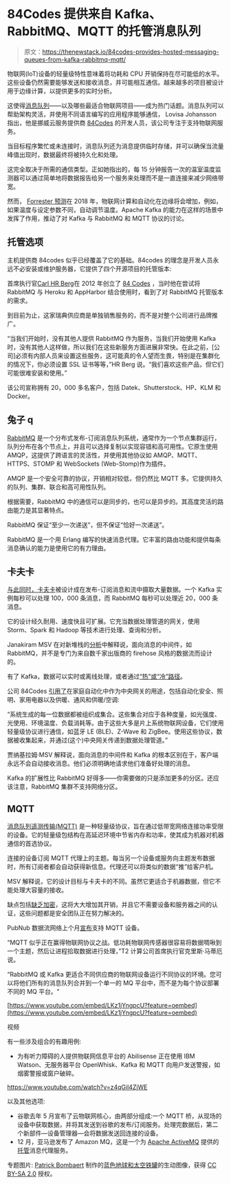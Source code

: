 # 84Codes 提供来自 Kafka、RabbitMQ、MQTT 的托管消息队列

> 原文：<https://thenewstack.io/84codes-provides-hosted-messaging-queues-from-kafka-rabbitmq-mqtt/>

物联网(IoT)设备的轻量级特性意味着将功耗和 CPU 开销保持在尽可能低的水平。这些设备仍然需要能够发送和接收消息，并可能相互通信。越来越多的项目被设计用于边缘计算，以提供更多的实时分析。

这使得[消息队列](https://wiki.aalto.fi/download/attachments/116662239/Message%20Queues%20in%20Industrial%20IoT.pdf?version=1&modificationDate=1481638941661&api=v2)——以及哪些最适合物联网项目——成为热门话题。消息队列可以帮助架构灵活，并使用不同语言编写的应用程序能够通信， Lovisa Johansson 指出，他是挪威云服务提供商 [84Codes](http://www.84codes.com/) 的开发人员，该公司专注于支持物联网服务。

当目标程序繁忙或未连接时，消息队列还为消息提供临时存储，并可以确保当流量峰值出现时，数据最终将被持久化和处理。

这完全取决于所需的通信类型。正如她指出的，每 15 分钟报告一次的温室温度监测器可以通过简单地将数据报告给另一个服务来处理而不是一直连接来减少网络带宽。

然而， [Forrester 预测](https://www.forbes.com/sites/gilpress/2017/11/09/10-predictions-for-the-internet-of-things-iot-in-2018/#7736ece35e7f)在 2018 年，物联网计算和自动化在边缘将会增加，例如，如果温度与设定参数不同，自动调节温度。Apache Kafka 的能力在这样的场景中发挥了作用，推动了对 Kafka 与 RabbitMQ 和 MQTT 协议的讨论。

## 托管选项

主机提供商 84codes 似乎已经覆盖了它的基础。84codes 的理念是开发人员永远不必安装或维护服务器，它提供了四个开源项目的托管版本:

首席执行官[Carl HR Berg](https://github.com/carlhoerberg)在 2012 年创立了 [84 Codes](http://www.84codes.com/) ，当时他在尝试将 RabbitMQ 与 Heroku 和 AppHarbor 结合使用时，看到了对 RabbitMQ 托管版本的需求。

到目前为止，这家瑞典供应商是单独销售服务的，而不是对整个公司进行品牌推广。

“当我们开始时，没有其他人提供 RabbitMQ 作为服务，当我们开始使用 Kafka 时，没有其他人这样做，所以我们在这些新服务方面进展非常快。在此之前，[公司]必须有内部人员来设置这些服务，这可能真的令人望而生畏，特别是在集群化的情况下，你必须设置 SSL 证书等等，”HR Berg 说。“我们喜欢这些产品，但它们可能很难安装和使用。”

该公司宣称拥有 20，000 多名客户，包括 Datek、Shutterstock、HP、KLM 和 Docker。

## 兔子 q

[RabbitMQ](https://content.pivotal.io/blog/understanding-when-to-use-rabbitmq-or-apache-kafka) 是一个分布式发布-订阅消息队列系统，通常作为一个节点集群运行，队列分布在各个节点上，并且可以选择复制以实现容错和高可用性。它原生使用 AMQP，这提供了跨语言的灵活性，并使用其他协议如 AMQP、MQTT、HTTPS、STOMP 和 WebSockets (Web-Stomp)作为插件。

AMQP 是一个安全可靠的协议，开销相对较低，但仍然比 MQTT 多。它提供持久的队列、集群、联合和高可用性队列。

根据需要，RabbitMQ 中的通信可以是同步的，也可以是异步的。其高度灵活的路由能力是其显著特点。

RabbitMQ 保证“至少一次递送”，但不保证“恰好一次递送”。

RabbitMQ 是一个用 Erlang 编写的快速消息代理。它丰富的路由功能和提供每条消息确认的能力是使用它的有力理由。

## 卡夫卡

[与此同时，卡夫卡](https://kafka.apache.org/)被设计成在发布-订阅消息和流中摄取大量数据。一个 Kafka 实例每秒可以处理 100，000 条消息，而 RabbitMQ 每秒可以处理近 20，000 条消息。

它的设计经久耐用、速度快且可扩展。它充当数据处理管道的网关，使用 Storm、Spark 和 Hadoop 等技术进行处理、查询和分析。

Janakiram MSV 在对新堆栈的[分析](https://thenewstack.io/apache-kafka-primer/)中解释说，面向消息的中间件，如 RabbitMQ，并不是专门为来自数千家出版商的 firehose 风格的数据流而设计的。

有了 Kafka，数据可以实时或离线处理，或者通过[“热”或“冷”路径](https://thenewstack.io/apache-kafka-cornerstone-iot-data-platform/)。

公司 84Codes [引用了](https://www.cloudkarafka.com/blog/2017-08-23-apache-kafka-iot.html)在家庭自动化中作为中央网关的用途，包括自动化安全、照明、家用电器以及供暖、通风和供暖/空调:

“系统生成的每一位数据都被组织成集合。这些集合对应于各种度量，如光强度、光使用、环境温度、负载消耗等。由于这些大多是片上系统物联网设备，它们使用轻量级协议进行通信，如蓝牙 LE (BLE)、Z-Wave 和 ZigBee。使用这些协议，数据被收集起来，并通过(这个)中央网关传递到数据处理管道。”

贾纳基拉姆·MSV 解释说，面向消息的中间件和 Kafka 的根本区别在于，客户端永远不会自动接收消息。他们必须明确地请求他们准备好处理的消息。

Kafka 的扩展性比 RabbitMQ 好得多——你需要做的只是添加更多的分区。还应该注意，RabbitMQ 集群不支持网络分区。

## MQTT

[消息队列遥测传输(MQTT)](https://thenewstack.io/mqtt-protocol-iot/) 是一种轻量级协议，旨在通过低带宽网络连接功率受限的设备。它的轻量级包结构在高延迟环境中节省内存和功率，使其成为机器对机器通信的首选协议。

连接的设备订阅 MQTT 代理上的主题。每当另一个设备或服务向主题发布数据时，所有订阅者都会自动获得新信息。代理还可以将类似的数据“推”给客户机。

MSV 解释说，它的设计目标与卡夫卡的不同。虽然它更适合于机器数据，但它不能处理大容量的接收。

缺点包括[缺乏加密](https://www.csoonline.com/article/3208325/internet-of-things/mqtt-is-not-evil-just-not-always-secure.html)，这将大大增加其开销，并且它不需要设备和服务器之间的认证，这些问题都是安全团队正在努力解决的。

PubNub 数据流网络上个月[宣布](https://www.pubnub.com/blog/new-improved-pubnub-mqtt-support-and-iot-capabilities/)支持 MQTT 设备。

“MQTT 似乎正在赢得物联网协议之战。低功耗物联网传感器很容易将数据啁啾到一个主题，然后让进程拾取数据进行处理，”T2 计算公司首席执行官克里斯·马蒂厄说。

“RabbitMQ 或 Kafka 更适合不同供应商的物联网设备运行不同协议的环境。您可以将他们所有的消息队列合并到一个单一的 MQ 平台中，而不是为每个协议部署不同的 MQ 平台。"

[https://www.youtube.com/embed/LKz1jYngpcU?feature=oembed](https://www.youtube.com/embed/LKz1jYngpcU?feature=oembed)

视频

有一些涉及组合的有趣用例:

*   为有听力障碍的人提供物联网信息平台的 Abilisense 正在使用 IBM Watson、无服务器平台 OpenWhisk、Kafka 和 MQTT 向用户发送警报，如烟雾警报或窗户破碎。

https://www.youtube.com/watch?v=z4qGil4ZjWE

以及其他选项:

*   谷歌去年 5 月宣布了云物联网核心，由两部分组成:一个 MQTT 桥，从现场的设备中获取数据，并将其发送到谷歌的发布/订阅服务。处理完数据后，第二个新部件—设备管理器—会将数据发送回连接的设备。
*   12 月，亚马逊发布了 Amazon MQ，这是一个为 [Apache ActiveMQ](http://activemq.apache.org/) 提供的[托管](http://www.i-programmer.info/news/141-cloud-computing/11350-amazon-releases-managed-message-broker-service-for-activemq.html)消息代理服务。

专题图片: [Patrick Bombaert](https://www.flickr.com/photos/capture-creation/) 制作的[蓝色地球和太空铁罐](https://www.flickr.com/photos/capture-creation/14447856391/in/photolist-o1H3mg-Xw2c23-cHNaNJ-2vVkpu-cTYoVy-dV5Zqq-dGiyJX-ArXs3-31Wy7h-J5kVyN-PaLkR-ezVoT8-74ee7U-73j4k9-73f4Bx-5BKHn4-73f4ir-73f46c-73f4Zg-73f4AK-UMrm2N-7fZGLR-74dKWU-73f3xV-73j2Vm-V8cgvU-7fS52E-9d3LX6-4RZm69-qZeNj-73f5hn-73j4qd-74edz7-73f3W4-7GxAsT-oiFbhS-C2QYAo-8BeELN-31RYg4-7YD1be-ftXivC-9Y6DGc-MDxXFm-7g3GDz-84qkZJ-br9Ayt-nZzkyt-7ga6ob-cczoLu-deS4SD)的生动图像，获得 [CC BY-SA 2.0](https://creativecommons.org/licenses/by/2.0/) 授权。

<svg xmlns:xlink="http://www.w3.org/1999/xlink" viewBox="0 0 68 31" version="1.1"><title>Group</title> <desc>Created with Sketch.</desc></svg>